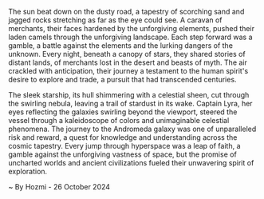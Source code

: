 
The sun beat down on the dusty road, a tapestry of scorching sand and jagged rocks stretching as far as the eye could see. A caravan of merchants, their faces hardened by the unforgiving elements, pushed their laden camels through the unforgiving landscape. Each step forward was a gamble, a battle against the elements and the lurking dangers of the unknown. Every night, beneath a canopy of stars, they shared stories of distant lands, of merchants lost in the desert and beasts of myth. The air crackled with anticipation, their journey a testament to the human spirit's desire to explore and trade, a pursuit that had transcended centuries.

The sleek starship, its hull shimmering with a celestial sheen, cut through the swirling nebula, leaving a trail of stardust in its wake. Captain Lyra, her eyes reflecting the galaxies swirling beyond the viewport, steered the vessel through a kaleidoscope of colors and unimaginable celestial phenomena. The journey to the Andromeda galaxy was one of unparalleled risk and reward, a quest for knowledge and understanding across the cosmic tapestry. Every jump through hyperspace was a leap of faith, a gamble against the unforgiving vastness of space, but the promise of uncharted worlds and ancient civilizations fueled their unwavering spirit of exploration. 

~ By Hozmi - 26 October 2024
